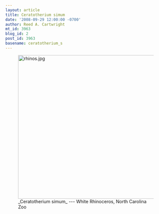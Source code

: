 ```yaml
---
layout: article
title: Ceratotherium simum
date: '2008-09-29 12:00:00 -0700'
author: Reed A. Cartwright
mt_id: 3963
blog_id: 2
post_id: 3963
basename: ceratotherium_s
---
```

<figure>
<a href="http://en.wikipedia.org/wiki/White_Rhinoceros"><img src="http://pandasthumb.org/archives/2008/09/20/rhinos.jpg" alt="rhinos.jpg" width="600" height="450" /></a>
<figcaption markdown="span">
_Ceratotherium simum_ --- White Rhinoceros, North Carolina Zoo

</figcaption>
</figure>
